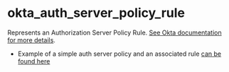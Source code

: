 # okta_auth_server_policy_rule

Represents an Authorization Server Policy Rule. [See Okta documentation for more details](https://developer.okta.com/docs/api/resources/authorization-servers#rule-object).

- Example of a simple auth server policy and an associated rule [can be found here](./basic.tf)
